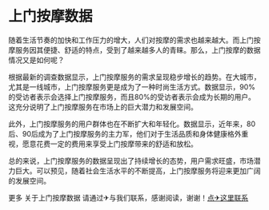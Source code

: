 # 上门按摩数据

随着生活节奏的加快和工作压力的增大，人们对按摩的需求也越来越大。而上门按摩服务因其便捷、舒适的特点，受到了越来越多人的青睐。那么，上门按摩的数据情况又是如何呢？

根据最新的调查数据显示，上门按摩服务的需求呈现稳步增长的趋势。在大城市，尤其是一线城市，上门按摩服务更是成为了一种时尚生活方式。数据显示，90%的受访者表示会选择上门按摩服务，而且80%的受访者表示会成为长期的用户。这充分说明了上门按摩服务在市场上的巨大潜力和发展空间。

此外，上门按摩服务的用户群体也在不断扩大和年轻化。数据显示，近年来，80后、90后成为了上门按摩服务的主力军，他们对于生活品质和身体健康格外重视，愿意花费一定的费用来享受上门按摩带来的舒适和放松。

总的来说，上门按摩服务的数据呈现出了持续增长的态势，用户需求旺盛，市场潜力巨大。可以预见，随着社会生活水平的不断提高，上门按摩服务将迎来更加广阔的发展空间。

更多 关于上门按摩数据 请通过✈与我们联系，感谢阅读，谢谢！[点✈这里联系](https://add.k02.cc)